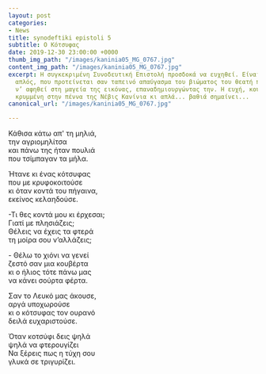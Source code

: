 ```yaml
---
layout: post
categories:
- News
title: synodeftiki epistoli 5
subtitle: Ο Κότσυφας
date: 2019-12-30 23:00:00 +0000
thumb_img_path: "/images/kaninia05_MG_0767.jpg"
content_img_path: "/images/kaninia05_MG_0767.jpg"
excerpt: Η συγκεκριμένη Συνοδευτική Επιστολή προσδοκά να ευχηθεί. Είναι ο λόγος ο
  απλός, που προτείνεται σαν ταπεινό απαύγασμα του βιώματος του θεατή που καταφέρνει
  ν’ αφηθεί στη μαγεία της εικόνας, επαναδημιουργώντας την. Η ευχή, κουρνιάζει σήμερα
  κρυμμένη στην πέννα της Νέβις Κανίνια κι απλά... βαθιά σημαίνει...
canonical_url: "/images/kaninia05_MG_0767.jpg"

---
```

Κάθισα κάτω απ' τη μηλιά,  
την αγριομηλίτσα  
και πάνω της ήταν πουλιά  
που τσίμπαγαν τα μήλα.

Ήτανε κι ένας κότσυφας  
που με κρυφοκοιτούσε  
κι όταν κοντά του πήγαινα,  
εκείνος κελαηδούσε.

\-Τι θες κοντά μου κι έρχεσαι;  
Γιατί με πλησιάζεις;  
Θέλεις να έχεις τα φτερά  
τη μοίρα σου ν’αλλάζεις;

\- Θέλω το χιόνι να γενεί   
ζεστό σαν μια κουβέρτα  
κι ο ήλιος τότε πάνω μας  
να κάνει σούρτα φέρτα.

Σαν το Λευκό μας άκουσε,  
αργά υποχωρούσε  
κι ο κότσυφας τον ουρανό  
δειλά ευχαριστούσε.

Όταν κοτσύφι δεις ψηλά  
ψηλά να φτερουγίζει  
Να ξέρεις πως η τύχη σου  
γλυκά σε τριγυρίζει.